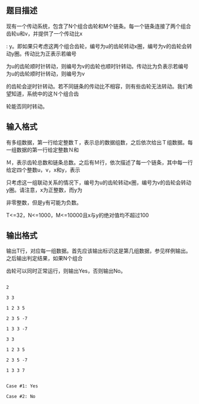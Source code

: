 ## 题目描述

<div>
 现有一个传动系统，包含了N个组合齿轮和M个链条。每一个链条连接了两个组合齿轮u和v，并提供了一个传动比x 
</div> 
<div>
 : y。即如果只考虑这两个组合齿轮，编号为u的齿轮转动x圈，编号为v的齿轮会转动y圈。传动比为正表示若编号
</div> 
<div>
 为u的齿轮顺时针转动，则编号为v的齿轮也顺时针转动。传动比为负表示若编号为u的齿轮顺时针转动，则编号为v
</div> 
<div>
 的齿轮会逆时针转动。若不同链条的传动比不相容，则有些齿轮无法转动。我们希望知道，系统中的这Ｎ个组合齿
</div> 
<div>
 轮能否同时转动。
</div> 
<div></div> 
<p></p>

## 输入格式

<div>
 有多组数据，第一行给定整数Ｔ，表示总的数据组数，之后依次给出Ｔ组数据。每一组数据的第一行给定整数Ｎ和
</div> 
<div>
 Ｍ，表示齿轮总数和链条总数。之后有Ｍ行，依次描述了每一个链条，其中每一行给定四个整数u，v，x和y，表示
</div> 
<div>
 只考虑这一组联动关系的情况下，编号为u的齿轮转动x圈，编号为v的齿轮会转动y圈。请注意，x为正整数，而y为
</div> 
<div>
 非零整数，但是y有可能为负数。
</div> 
<div>
 T<=32，N<=1000，M<=10000且x与y的绝对值均不超过100
</div> 
<div></div> 
<p></p>

## 输出格式

<div>
 输出T行，对应每一组数据。首先应该输出标识这是第几组数据，参见样例输出。之后输出判定结果，如果N个组合
</div> 
<div>
 齿轮可以同时正常运行，则输出Yes，否则输出No。
</div> 
<div></div> 
<p></p>

```input1
2
3 3
1 2 3 5
2 3 5 -7
1 3 3 -7
3 3
1 2 3 5
2 3 5 -7
1 3 3 7
```
```output1
Case #1: Yes
Case #2: No
```
